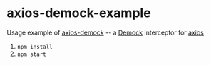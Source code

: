 # axios-demock-example

Usage example of [axios-demock](https://github.com/demockjs/axios-demock) -- a [Demock](https://github.com/demockjs/demock) interceptor for [axios](https://github.com/mzabriskie/axios)

1. `npm install`
2. `npm start`

